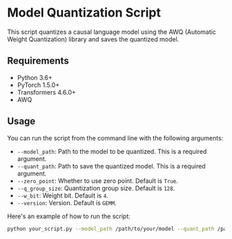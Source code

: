# Model Quantization Script

This script quantizes a causal language model using the AWQ (Automatic Weight Quantization) library and saves the quantized model.

## Requirements

- Python 3.6+
- PyTorch 1.5.0+
- Transformers 4.6.0+
- AWQ

## Usage

You can run the script from the command line with the following arguments:

- `--model_path`: Path to the model to be quantized. This is a required argument.
- `--quant_path`: Path to save the quantized model. This is a required argument.
- `--zero_point`: Whether to use zero point. Default is `True`.
- `--q_group_size`: Quantization group size. Default is `128`.
- `--w_bit`: Weight bit. Default is `4`.
- `--version`: Version. Default is `GEMM`.

Here's an example of how to run the script:

```bash
python your_script.py --model_path /path/to/your/model --quant_path /path/to/save/quantized/model --zero_point True --q_group_size 128 --w_bit 4 --version GEMM

